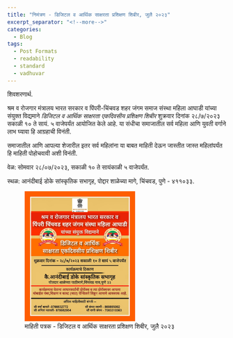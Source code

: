 ```yaml
---
title: "निमंत्रण - डिजिटल व आर्थिक साक्षरता प्रशिक्षण शिबीर, जुलै २०२३"
excerpt_separator: "<!--more-->"
categories:
  - Blog
tags:
  - Post Formats
  - readability
  - standard
  - vadhuvar
---
```



शिवशरणार्थ. 


श्रम व रोजगार मंत्रालय भारत सरकार व पिंपरी-चिंचवड शहर जंगम समाज संस्था महिला आघाडी यांच्या संयुक्त विद्यमाने *डिजिटल व आर्थिक साक्षरता एकदिवसीय प्रशिक्षण शिबीर* शुक्रवार दिनांक २८/७/२०२३ सकाळी १० ते सायं. ५ वाजेपर्यंत आयोजित केले आहे. या संधीचा समाजातील सर्व महिला आणि युवती वर्गाने लाभ घ्यावा हि आग्रहाची विनंती. 

समाजातील आणि आपल्या शेजारील इतर सर्व महिलांना या बाबत माहिती देऊन जास्तीत जास्त महिलांपर्यंत हि माहिती पोहोचवावी अशी विनंती. 

वेळ: सोमवार २८/०७/२०२३, सकाळी १० ते सायंकाळी ५ वाजेपर्यंत. 

स्थळ: आनंदीबाई डोके सांस्कृतिक सभागृह, पोद्दार शाळेच्या मागे, चिंचवड, पुणे - ४११०३३.

<figure>
  <img src="/assets/images/digital_shibir_2023/mahila_mandal_training_.jpg" alt="Snow" style="width:60%">
  <figcaption>माहिती पत्रक - डिजिटल व आर्थिक साक्षरता प्रशिक्षण शिबीर, जुलै २०२३</figcaption>
</figure>

